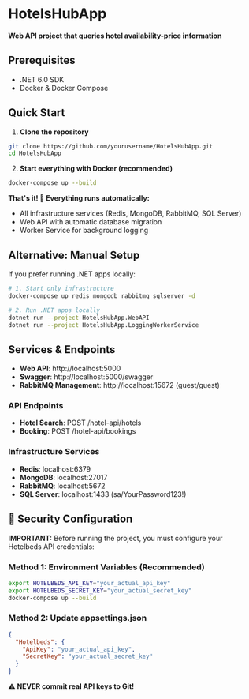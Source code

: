 # HotelsHubApp
**Web API project that queries hotel availability-price information**

## Prerequisites
- .NET 6.0 SDK
- Docker & Docker Compose

## Quick Start

1. **Clone the repository**
```bash
git clone https://github.com/yourusername/HotelsHubApp.git
cd HotelsHubApp
```

2. **Start everything with Docker (recommended)**
```bash
docker-compose up --build
```

**That's it! 🚀 Everything runs automatically:**
- All infrastructure services (Redis, MongoDB, RabbitMQ, SQL Server)
- Web API with automatic database migration
- Worker Service for background logging

## Alternative: Manual Setup

If you prefer running .NET apps locally:

```bash
# 1. Start only infrastructure
docker-compose up redis mongodb rabbitmq sqlserver -d

# 2. Run .NET apps locally
dotnet run --project HotelsHubApp.WebAPI
dotnet run --project HotelsHubApp.LoggingWorkerService
```

## Services & Endpoints
- **Web API**: http://localhost:5000
- **Swagger**: http://localhost:5000/swagger
- **RabbitMQ Management**: http://localhost:15672 (guest/guest)

### API Endpoints
- **Hotel Search**: POST /hotel-api/hotels
- **Booking**: POST /hotel-api/bookings

### Infrastructure Services
- **Redis**: localhost:6379
- **MongoDB**: localhost:27017
- **RabbitMQ**: localhost:5672
- **SQL Server**: localhost:1433 (sa/YourPassword123!)

## 🔐 Security Configuration

**IMPORTANT:** Before running the project, you must configure your Hotelbeds API credentials:

### Method 1: Environment Variables (Recommended)
```bash
export HOTELBEDS_API_KEY="your_actual_api_key"
export HOTELBEDS_SECRET_KEY="your_actual_secret_key"
docker-compose up --build
```

### Method 2: Update appsettings.json
```json
{
  "Hotelbeds": {
    "ApiKey": "your_actual_api_key",
    "SecretKey": "your_actual_secret_key"
  }
}
```

**⚠️ NEVER commit real API keys to Git!** 